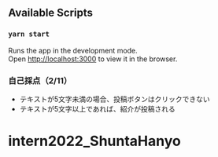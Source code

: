 ## Available Scripts
### `yarn start`

Runs the app in the development mode.<br />
Open [http://localhost:3000](http://localhost:3000) to view it in the browser.

### 自己採点（2/11）
- テキストが5文字未満の場合、投稿ボタンはクリックできない
- テキストが5文字以上であれば、紹介が投稿される
# intern2022_ShuntaHanyo
